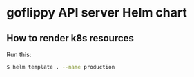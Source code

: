 # goflippy API server Helm chart
## How to render k8s resources
Run this:
```sh
$ helm template . --name production
```
